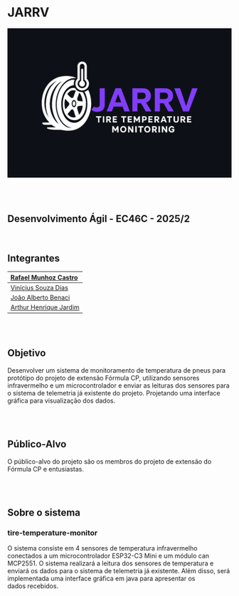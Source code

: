 # JARRV
<div align="left">
  <picture>
    <!-- Dark mode image -->
    <source srcset="imagens/LogoJARRVofc-dark.png" media="(prefers-color-scheme: dark)" />
    <!-- Light mode image -->
    <source srcset="imagens/LogoJARRVofc.png" media="(prefers-color-scheme: light)" />
    <!-- Default/fallback image -->
    <img src="imagens/LogoJARRVofc-dark.png" alt="Logo" width="800"/>
  </picture>
</div>

<br><br>

## Desenvolvimento Ágil - EC46C - 2025/2

<br>

## Integrantes
| [Rafael Munhoz Castro](https://github.com/RafinhaW74)   |
|:--------|
| [Vinícius Souza Dias](https://github.com/vinicius-10) |
| [João Alberto Benaci](https://github.com/k7vinilstorage) |
| [Arthur Henrique Jardim](https://github.com/arthur-hj)  |


<br><br>

## Objetivo
Desenvolver um sistema de monitoramento de temperatura de pneus para protótipo do projeto de extensão Fórmula CP, utilizando sensores infravermelho e um microcontrolador e enviar as leituras dos sensores para o sistema de telemetria já existente do projeto. Projetando uma interface gráfica para visualização dos dados.

<br><br>

## Público-Alvo
O público-alvo do projeto são os membros do projeto de extensão do Fórmula CP e entusiastas.

<br><br>

## Sobre o sistema
### tire-temperature-monitor
O sistema consiste em 4 sensores de temperatura infravermelho conectados a um microcontrolador ESP32-C3 Mini e um módulo can MCP2551. O sistema realizará a leitura dos sensores de temperatura e enviará os dados para o sistema de telemetria já existente. Além disso, será implementada uma interface gráfica em java para apresentar os dados recebidos.
